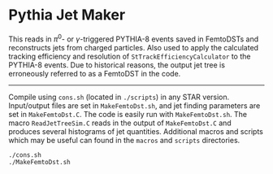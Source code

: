 # Pythia Jet Maker

This reads in $\pi^{0}$- or $\gamma$-triggered PYTHIA-8 events saved in FemtoDSTs and reconstructs jets from charged particles. Also used to apply the calculated tracking efficiency and resolution of `StTrackEfficiencyCalculator` to the PYTHIA-8 events. Due to historical reasons, the output jet tree is erroneously referred to as a FemtoDST in the code.

---

Compile using `cons.sh` (located in `./scripts`) in any STAR version. Input/output files are set in `MakeFemtoDst.sh`, and jet finding parameters are set in `MakeFemtoDst.C`. The code is easily run with `MakeFemtoDst.sh`. The macro `ReadJetTreeSim.C` reads in the output of `MakeFemtoDst.C` and produces several histograms of jet quantities. Additional macros and scripts which may be useful can found in the `macros` and `scripts` directories.

```
./cons.sh
./MakeFemtoDst.sh
``` 
